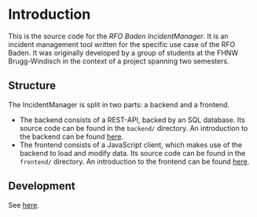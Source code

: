 # Introduction

This is the source code for the _RFO Baden IncidentManager_.
It is an incident management tool written for the specific use case of the RFO Baden.
It was originally developed by a group of students at the FHNW Brugg-Windisch in the context of a project spanning two semesters.

## Structure

The IncidentManager is split in two parts: a backend and a frontend.

- The backend consists of a REST-API, backed by an SQL database.
  Its source code can be found in the `backend/` directory.
  An introduction to the backend can be found [here](./backend/001-backend-introduction.md).
- The frontend consists of a JavaScript client, which makes use of the backend to load and modify data.
  Its source code can be found in the `frontend/` directory.
  An introduction to the frontend can be found [here](./frontend/001-frontend-introduction.md).

## Development

See [here](./002-development.md).

